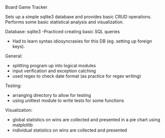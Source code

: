 Board Game Tracker

Sets up a simple sqlite3 database and provides basic CRUD operations.
Performs some basic statistical analysis and visualization.

Database: sqlite3
-Practiced creating basic SQL queries
- Had to learn syntax idiosyncrasies for this DB (eg. setting up foreign keys).

General: 
- splitting program up into logical modules
- input verification and exception catching
- used regex to check date format (as practice for regex writing)

Testing:
- arranging directory to allow for testing
- using unittest module to write tests for some functions

Visualization:

- global statistics on wins are collected and presented in a pie chart
using matplotlib
- individual statistics on wins are collected and presented